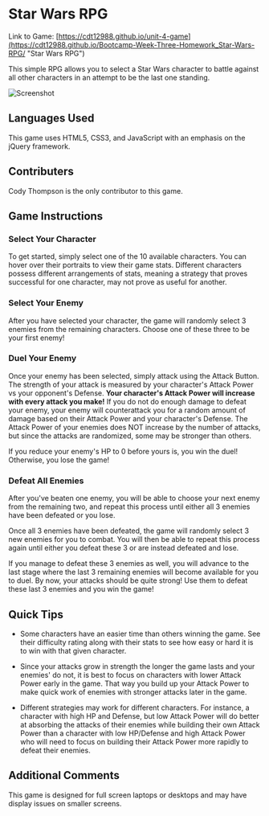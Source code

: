 # Star Wars RPG

Link to Game: [https://cdt12988.github.io/unit-4-game](https://cdt12988.github.io/Bootcamp-Week-Three-Homework_Star-Wars-RPG/ "Star Wars RPG")

This simple RPG allows you to select a Star Wars character to battle against all other characters in an attempt to be the last one standing.

![Screenshot](https://cdt12988.github.io/images/portfolio/starwars.jpg "Star Wars RPG Screenshot")

## Languages Used

This game uses HTML5, CSS3, and JavaScript with an emphasis on the jQuery framework.

## Contributers

Cody Thompson is the only contributor to this game.

## Game Instructions

### Select Your Character

To get started, simply select one of the 10 available characters.  You can hover over their portraits to view their game stats.  Different characters possess different arrangements of stats, meaning a strategy that proves successful for one character, may not prove as useful for another.

### Select Your Enemy

After you have selected your character, the game will randomly select 3 enemies from the remaining characters.  Choose one of these three to be your first enemy!

### Duel Your Enemy

Once your enemy has been selected, simply attack using the Attack Button.  The strength of your attack is measured by your character's Attack Power vs your opponent's Defense.  **Your character's Attack Power will increase with every attack you make!** If you do not do enough damage to defeat your enemy, your enemy will counterattack you for a random amount of damage based on their Attack Power and your character's Defense.  The Attack Power of your enemies does NOT increase by the number of attacks, but since the attacks are randomized, some may be stronger than others.

If you reduce your enemy's HP to 0 before yours is, you win the duel! Otherwise, you lose the game!

### Defeat All Enemies

After you've beaten one enemy, you will be able to choose your next enemy from the remaining two, and repeat this process until either all 3 enemies have been defeated or you lose.

Once all 3 enemies have been defeated, the game will randomly select 3 new enemies for you to combat.  You will then be able to repeat this process again until either you defeat these 3 or are instead defeated and lose.

If you manage to defeat these 3 enemies as well, you will advance to the last stage where the last 3 remaining enemies will become available for you to duel.  By now, your attacks should be quite strong!  Use them to defeat these last 3 enemies and you win the game!

## Quick Tips

* Some characters have an easier time than others winning the game.  See their difficulty rating along with their stats to see how easy or hard it is to win with that given character.

* Since your attacks grow in strength the longer the game lasts and your enemies' do not, it is best to focus on characters with lower Attack Power early in the game.  That way you build up your Attack Power to make quick work of enemies with stronger attacks later in the game.

* Different strategies may work for different characters.  For instance, a character with high HP and Defense, but low Attack Power will do better at absorbing the attacks of their enemies while building their own Attack Power than a character with low HP/Defense and high Attack Power who will need to focus on building their Attack Power more rapidly to defeat their enemies.

## Additional Comments

This game is designed for full screen laptops or desktops and may have display issues on smaller screens.
